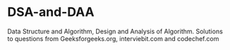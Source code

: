 # DSA-and-DAA
Data Structure and Algorithm, Design and Analysis of Algorithm.
Solutions to questions from Geeksforgeeks.org, interviebit.com and codechef.com
